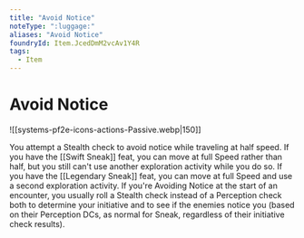 ```yaml
---
title: "Avoid Notice"
noteType: ":luggage:"
aliases: "Avoid Notice"
foundryId: Item.JcedDmM2vcAv1Y4R
tags:
  - Item
---
```


# Avoid Notice
![[systems-pf2e-icons-actions-Passive.webp|150]]

You attempt a Stealth check to avoid notice while traveling at half speed. If you have the [[Swift Sneak]] feat, you can move at full Speed rather than half, but you still can't use another exploration activity while you do so. If you have the [[Legendary Sneak]] feat, you can move at full Speed and use a second exploration activity. If you're Avoiding Notice at the start of an encounter, you usually roll a Stealth check instead of a Perception check both to determine your initiative and to see if the enemies notice you (based on their Perception DCs, as normal for Sneak, regardless of their initiative check results).
